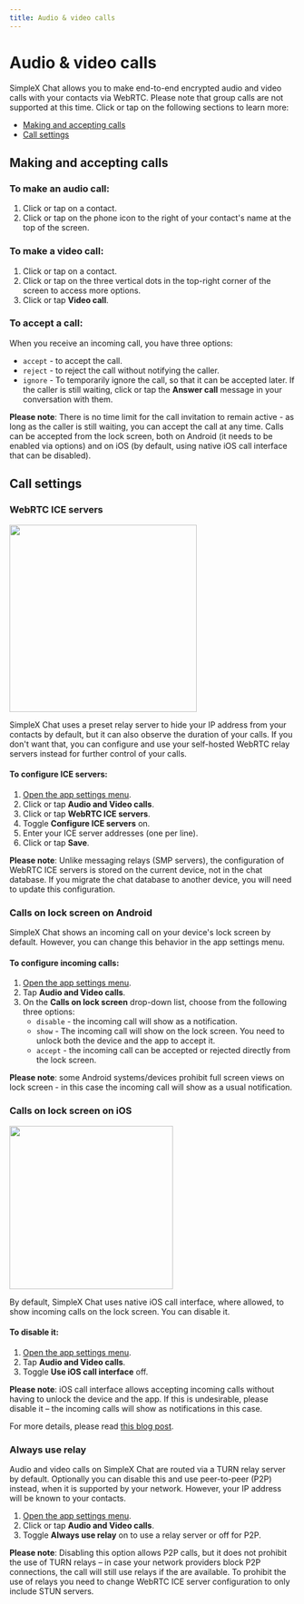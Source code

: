 ```yaml
---
title: Audio & video calls
---
```


# Audio & video calls

SimpleX Chat allows you to make end-to-end encrypted audio and video calls with your contacts via WebRTC. Please note that group calls are not supported at this time. Click or tap on the following sections to learn more:

- [Making and accepting calls](#making-and-accepting-calls)
- [Call settings](#call-settings)

## Making and accepting calls

### To make an audio call:

1. Click or tap on a contact.
2. Click or tap on the phone icon to the right of your contact's name at the top of the screen.

### To make a video call:

1. Click or tap on a contact.
2. Click or tap on the three vertical dots in the top-right corner of the screen to access more options.
3. Click or tap **Video call**.

### To accept a call:

When you receive an incoming call, you have three options:

- `accept` - to accept the call.
- `reject` - to reject the call without notifying the caller.
- `ignore` - To temporarily ignore the call, so that it can be accepted later. If the caller is still waiting, click or tap the **Answer call** message in your conversation with them.

**Please note**: There is no time limit for the call invitation to remain active - as long as the caller is still waiting, you can accept the call at any time. Calls can be accepted from the lock screen, both on Android (it needs to be enabled via options) and on iOS (by default, using native iOS call interface that can be disabled).

## Call settings

### WebRTC ICE servers

<img src="../../blog/images/20220928-ice-servers.png" width="330">

SimpleX Chat uses a preset relay server to hide your IP address from your contacts by default, but it can also observe the duration of your calls. If you don't want that, you can configure and use your self-hosted WebRTC relay servers instead for further control of your calls.

#### To configure ICE servers:

1. [Open the app settings menu](./app-settings.md#opening-the-app-settings-menu).
2. Click or tap **Audio and Video calls**.
3. Click or tap **WebRTC ICE servers**.
4. Toggle **Configure ICE servers** on.
5. Enter your ICE server addresses (one per line).
6. Click or tap **Save**.

**Please note**: Unlike messaging relays (SMP servers), the configuration of WebRTC ICE servers is stored on the current device, not in the chat database. If you migrate the chat database to another device, you will need to update this configuration.

### Calls on lock screen on Android

SimpleX Chat shows an incoming call on your device's lock screen by default. However, you can change this behavior in the app settings menu.

#### To configure incoming calls:

1. [Open the app settings menu](./app-settings.md#opening-the-app-settings-menu).
2. Tap **Audio and Video calls**.
3. On the **Calls on lock screen** drop-down list, choose from the following three options:
   - `disable` - the incoming call will show as a notification.
   - `show` - The incoming call will show on the lock screen. You need to unlock both the device and the app to accept it.
   - `accept` - the incoming call can be accepted or rejected directly from the lock screen. 

**Please note**: some Android systems/devices prohibit full screen views on lock screen - in this case the incoming call will show as a usual notification.

### Calls on lock screen on iOS

<img src="../../blog/images/20230328-call1.png" width="288">

By default, SimpleX Chat uses native iOS call interface, where allowed, to show incoming calls on the lock screen. You can disable it. 

#### To disable it:

1. [Open the app settings menu](./app-settings.md#opening-the-app-settings-menu).
2. Tap **Audio and Video calls**.
3. Toggle **Use iOS call interface** off.

**Please note**: iOS call interface allows accepting incoming calls without having to unlock the device and the app. If this is undesirable, please disable it – the incoming calls will show as notifications in this case.

For more details, please read [this blog post](../../blog/20230328-simplex-chat-v4-6-hidden-profiles.md#improved-audiovideo-calls). 

### Always use relay

Audio and video calls on SimpleX Chat are routed via a TURN relay server by default. Optionally you can disable this and use peer-to-peer (P2P) instead, when it is supported by your network. However, your IP address will be known to your contacts.

1. [Open the app settings menu](./app-settings.md#opening-the-app-settings-menu).
2. Click or tap **Audio and Video calls**.
3. Toggle **Always use relay** on to use a relay server or off for P2P.

**Please note**: Disabling this option allows P2P calls, but it does not prohibit the use of TURN relays – in case your network providers block P2P connections, the call will still use relays if the are available. To prohibit the use of relays you need to change WebRTC ICE server configuration to only include STUN servers.
